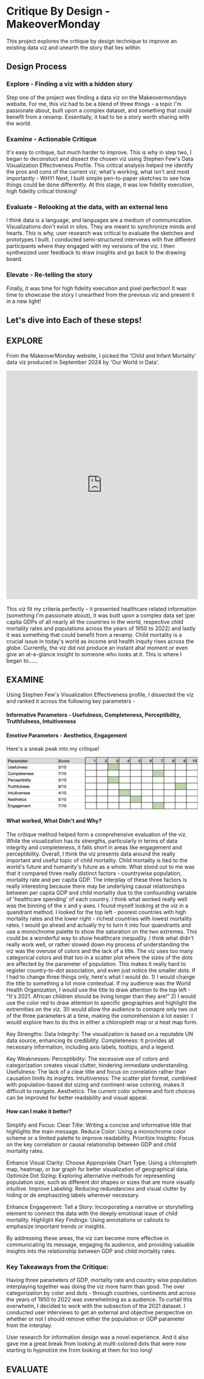# Critique By Design - MakeoverMonday

This project explores the critique by design technique to improve an existing data viz and unearth the story that lies within.

## Design Process
### Explore - Finding a viz with a hidden story
Step one of the project was finding a data viz on the Makeovermondays website. For me, this viz had to be a blend of three things - a topic I'm passionate about, built upon a complex dataset, and something that could benefit from a revamp. Essentially, it had to be a story worth sharing with the world.

### Examine - Actionable Critique
It's easy to critique, but much harder to improve. This is why in step two, I began to deconstuct and dissect the chosen viz using Stephen Few's Data Visualization Effectiveness Profile. This critical analysis helped me identify the pros and cons of the current viz; what's working, what isn't and most importantly - WHY! Next, I built simple pen-to-paper sketches to see how things could be done differently. At this stage, it was low fidelity execution, high fidelity critical thinking! 

### Evaluate - Relooking at the data, with an external lens
I think data is a language, and languages are a medium of communication. Visualizations don't exist in silos. They are meant to synchronize minds and hearts. This is why, user research was critical to evaluate the sketches and prototypes I built. I conducted semi-structured interviews with five different participants where they engaged with my versions of the viz. I then synthesized user feedback to draw insights and go back to the drawing board.

### Elevate - Re-telling the story
Finally, it was time for high fidelity execution and pixel perfection! It was time to showcase the story I unearthed from the previous viz and present it in a new light!

## Let's dive into Each of these steps!

## EXPLORE
From the MakeoverMonday website, I picked the 'Child and Infant Mortality' data viz produced in September 2024 by 'Our World in Data'.

<iframe src="https://ourworldindata.org/grapher/child-mortality-gdp-per-capita?time=2021&tab=chart" loading="lazy" style="width: 100%; height: 600px; border: 0px none;" allow="web-share; clipboard-write"></iframe>

This viz fit my criteria perfectly - it presented healthcare related information (something I'm passionate about), it was built upon a complex data set (per capita GDPs of all nearly all the countries in the world, respective child mortality rates and populations across the years of 1950 to 2022) and lastly it was something that could benefit from a revamp. Child mortality is a crucial issue in today's world as income and health inquity rises across the globe. Currently, the viz did not produce an instant aha! moment or even give an at-a-glance insight to someone who looks at it. This is where I began to......


## EXAMINE
Using Stephen Few's Visualization Effectiveness profile, I dissected the viz and ranked it across the following key parameters - 
#### Informative Parameters - Usefulness, Completeness, Perceptibility, Truthfulness, Intuitiveness
#### Emotive Parameters - Aesthetics, Engagement

Here's a sneak peak into my critique!

![Child Mortality OG Viz](/childmortalityoriginalviz.png)

#### What worked, What Didn't and Why?
The critique method helped form a comprehensive evaluation of the viz. While the visualization has its strengths, particularly in terms of data integrity and completeness, it falls short in areas like engagement and perceptibility. Overall, I think the viz presents data around the really important and useful topic of child mortality. Child mortality is tied to the world's future and humanity's future as a whole. What stood out to me was that it compared three really distinct factors - countrywise population, mortality rate and per capita GDP. The interplay of these three factors is really interesting because there may be underlying causal relationships between per capita GDP and child mortality due to the confounding variable of 'healthcare spending' of each country. I think what worked really well was the binning of the x and y axes. I found myself looking at the viz in a quandrant method. I looked for the top left - poorest countries with high mortality rates and the lower right - richest countries with lowest mortality rates. I would go ahead and actually try to turn it into four quandrants and use a monochrome palette to show the saturation on the two extremes. This could be a wonderful way to show healthcare inequality. I think what didn't really work well, or rather slowed down my process of understanding the viz was the overuse of colors and the lack of a title. The viz uses too many categorical colors and that too in a scatter plot where the sizes of the dots are affected by the parameter of population. This makes it really hard to register country-to-dot association, and even just notice the smaller dots. If I had to change three things only, here's what I would do. 1) I would change the title to something a lot more contextual. If my audience was the World Health Organization, I would use the title to draw attention to the top left - "It's 2021. African children should be living longer than they are!" 2) I would use the color red to draw attention to specific geographies and highlight the extremities on the viz. 3)I would allow the audience to comapre only two out of the three parameters at a time, making the comorehension a lot easier. I would explore hwo to do this in either a chloropleth map or a heat map form.		
		
Key Strengths:
Data Integrity: The visualization is based on a reputable UN data source, enhancing its credibility.
Completeness: It provides all necessary information, including axis labels, tooltips, and a legend.

Key Weaknesses:
Perceptibility: The excessive use of colors and categorization creates visual clutter, hindering immediate understanding.
Usefulness: The lack of a clear title and focus on correlation rather than causation limits its insights.
Intuitiveness: The scatter plot format, combined with population-based dot sizing and continent-wise coloring, makes it difficult to navigate.
Aesthetics: The current color scheme and font choices can be improved for better readability and visual appeal.

#### How can I make it better?

Simplify and Focus:
Clear Title: Writing a concise and informative title that highlights the main message.
Reduce Color: Using a monochrome color scheme or a limited palette to improve readability.
Prioritize Insights: Focus on the key correlation or causal relationship between GDP and child mortality rates.

Enhance Visual Clarity:
Choose Appropriate Chart Type: Using a chloropleth map, heatmap, or bar graph for better visualization of geographical data.
Optimize Dot Sizing: Exploring alternative methods for representing population size, such as different dot shapes or sizes that are more visually intuitive.
Improve Labeling: Reducing redundancies and visual clutter by hiding or de emphasizing labels wherever necessary.

Enhance Engagement:
Tell a Story: Incorporating a narrative or storytelling element to connect the data with the deeply emotional issue of child mortality.
Highlight Key Findings: Using annotations or callouts to emphasize important trends or insights.

By addressing these areas, the viz can become more effective in communicating its message, engaging its audience, and providing valuable insights into the relationship between GDP and child mortality rates.


### Key Takeaways from the Critique:
Having three parameters of GDP, mortality rate and country wise population interplaying together was doing the viz more harm than good. The over categorization by color and dots - through countries, continents and across the years of 1950 to 2022 was overwhelming as a audience. To curtail this overwhelm, I decided to work with the subsection of the 2021 dataset. I conducted user interviews to get an external and objective perspective on whether or not I should remove either the population or GDP parameter from the interplay.

User research for information design was a novel experience. And it also gave me a great break from looking at multi-colored dots that were now starting to hypnotize me from looking at them for too long!


## EVALUATE




